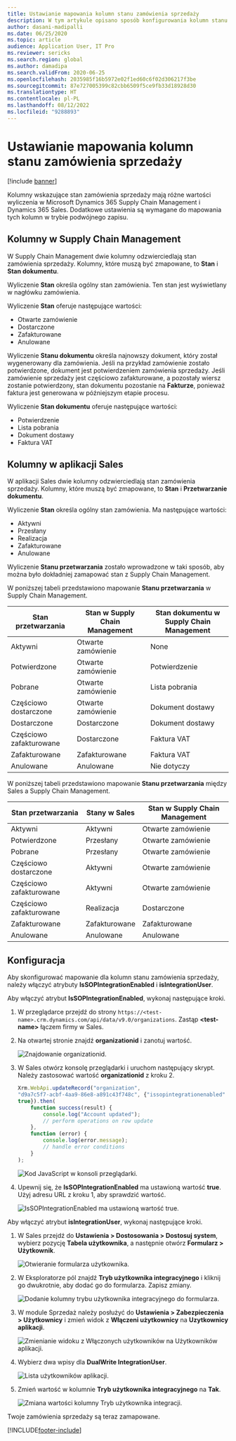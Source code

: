 ```yaml
---
title: Ustawianie mapowania kolumn stanu zamówienia sprzedaży
description: W tym artykule opisano sposób konfigurowania kolumn stanu zamówienia sprzedaży na potrzeby podwójnego zapisywania.
author: dasani-madipalli
ms.date: 06/25/2020
ms.topic: article
audience: Application User, IT Pro
ms.reviewer: sericks
ms.search.region: global
ms.author: damadipa
ms.search.validFrom: 2020-06-25
ms.openlocfilehash: 2035985f16b5972e02f1ed60c6f02d306217f3be
ms.sourcegitcommit: 87e727005399c82cbb6509f5ce9fb33d18928d30
ms.translationtype: HT
ms.contentlocale: pl-PL
ms.lasthandoff: 08/12/2022
ms.locfileid: "9288893"
---
```

# <a name="set-up-the-mapping-for-the-sales-order-status-columns"></a>Ustawianie mapowania kolumn stanu zamówienia sprzedaży

[!include [banner](../../includes/banner.md)]

Kolumny wskazujące stan zamówienia sprzedaży mają różne wartości wyliczenia w Microsoft Dynamics 365 Supply Chain Management i Dynamics 365 Sales. Dodatkowe ustawienia są wymagane do mapowania tych kolumn w trybie podwójnego zapisu.

## <a name="columns-in-supply-chain-management"></a>Kolumny w Supply Chain Management

W Supply Chain Management dwie kolumny odzwierciedlają stan zamówienia sprzedaży. Kolumny, które muszą być zmapowane, to **Stan** i **Stan dokumentu**.

Wyliczenie **Stan** określa ogólny stan zamówienia. Ten stan jest wyświetlany w nagłówku zamówienia.

Wyliczenie **Stan** oferuje następujące wartości:

- Otwarte zamówienie
- Dostarczone
- Zafakturowane
- Anulowane

Wyliczenie **Stanu dokumentu** określa najnowszy dokument, który został wygenerowany dla zamówienia. Jeśli na przykład zamówienie zostało potwierdzone, dokument jest potwierdzeniem zamówienia sprzedaży. Jeśli zamówienie sprzedaży jest częściowo zafakturowane, a pozostały wiersz zostanie potwierdzony, stan dokumentu pozostanie na **Fakturze**, ponieważ faktura jest generowana w późniejszym etapie procesu.

Wyliczenie **Stan dokumentu** oferuje następujące wartości:

- Potwierdzenie
- Lista pobrania
- Dokument dostawy
- Faktura VAT

## <a name="columns-in-sales"></a>Kolumny w aplikacji Sales

W aplikacji Sales dwie kolumny odzwierciedlają stan zamówienia sprzedaży. Kolumny, które muszą być zmapowane, to **Stan** i **Przetwarzanie dokumentu**.

Wyliczenie **Stan** określa ogólny stan zamówienia. Ma następujące wartości:

- Aktywni
- Przesłany
- Realizacja
- Zafakturowane
- Anulowane

Wyliczenie **Stanu przetwarzania** zostało wprowadzone w taki sposób, aby można było dokładniej zamapować stan z Supply Chain Management.

W poniższej tabeli przedstawiono mapowanie **Stanu przetwarzania** w Supply Chain Management.

| Stan przetwarzania   | Stan w Supply Chain Management | Stan dokumentu w Supply Chain Management |
|---------------------|-----------------------------------|--------------------------------------------|
| Aktywni              | Otwarte zamówienie                        | None                                       |
| Potwierdzone           | Otwarte zamówienie                        | Potwierdzenie                               |
| Pobrane              | Otwarte zamówienie                        | Lista pobrania                               |
| Częściowo dostarczone | Otwarte zamówienie                        | Dokument dostawy                               |
| Dostarczone           | Dostarczone                         | Dokument dostawy                               |
| Częściowo zafakturowane  | Dostarczone                         | Faktura VAT                                    |
| Zafakturowane            | Zafakturowane                          | Faktura VAT                                    |
| Anulowane           | Anulowane                         | Nie dotyczy                             |

W poniższej tabeli przedstawiono mapowanie **Stanu przetwarzania** między Sales a Supply Chain Management.

| Stan przetwarzania   | Stany w Sales | Stan w Supply Chain Management |
|---------------------|-----------------|-----------------------------------|
| Aktywni              | Aktywni          | Otwarte zamówienie                        |
| Potwierdzone           | Przesłany       | Otwarte zamówienie                        |
| Pobrane              | Przesłany       | Otwarte zamówienie                        |
| Częściowo dostarczone | Aktywni          | Otwarte zamówienie                        |
| Częściowo zafakturowane  | Aktywni          | Otwarte zamówienie                        |
| Częściowo zafakturowane  | Realizacja       | Dostarczone                         |
| Zafakturowane            | Zafakturowane        | Zafakturowane                          |
| Anulowane           | Anulowane       | Anulowane                         |

## <a name="setup"></a>Konfiguracja

Aby skonfigurować mapowanie dla kolumn stanu zamówienia sprzedaży, należy włączyć atrybuty **IsSOPIntegrationEnabled** i **isIntegrationUser**.

Aby włączyć atrybut **IsSOPIntegrationEnabled**, wykonaj następujące kroki.

1. W przeglądarce przejdź do strony `https://<test-name>.crm.dynamics.com/api/data/v9.0/organizations`. Zastąp **\<test-name\>** łączem firmy w Sales.
2. Na otwartej stronie znajdź **organizationid** i zanotuj wartość.

    ![Znajdowanie organizationid.](media/sales-map-orgid.png)

3. W Sales otwórz konsolę przeglądarki i uruchom następujący skrypt. Należy zastosować wartość **organizationid** z kroku 2.

    ```javascript
    Xrm.WebApi.updateRecord("organization",
    "d9a7c5f7-acbf-4aa9-86e8-a891c43f748c", {"issopintegrationenabled" :
    true}).then(
        function success(result) {
            console.log("Account updated");
            // perform operations on row update
        },
        function (error) {
            console.log(error.message);
            // handle error conditions
        }
    );
    ```

    ![Kod JavaScript w konsoli przeglądarki.](media/sales-map-script.png)

4. Upewnij się, że **IsSOPIntegrationEnabled** ma ustawioną wartość **true**. Użyj adresu URL z kroku 1, aby sprawdzić wartość.

    ![IsSOPIntegrationEnabled ma ustawioną wartość true.](media/sales-map-integration-enabled.png)

Aby włączyć atrybut **isIntegrationUser**, wykonaj następujące kroki.

1. W Sales przejdź do **Ustawienia \> Dostosowania \> Dostosuj system**, wybierz pozycję **Tabela użytkownika**, a następnie otwórz **Formularz \> Użytkownik**.

    ![Otwieranie formularza użytkownika.](media/sales-map-user.png)

2. W Eksploratorze pól znajdź **Tryb użytkownika integracyjnego** i kliknij go dwukrotnie, aby dodać go do formularza. Zapisz zmiany.

    ![Dodanie kolumny trybu użytkownika integracyjnego do formularza.](media/sales-map-field-explorer.png)

3. W module Sprzedaż należy posłużyć do **Ustawienia \> Zabezpieczenia \> Użytkownicy** i zmień widok z **Włączeni użytkownicy** na **Uzytkownicy aplikacji**.

    ![Zmienianie widoku z Włączonych użytkowników na Użytkowników aplikacji.](media/sales-map-enabled-users.png)

4. Wybierz dwa wpisy dla **DualWrite IntegrationUser**.

    ![Lista użytkowników aplikacji.](media/sales-map-user-mode.png)

5. Zmień wartość w kolumnie **Tryb użytkownika integracyjnego** na **Tak**.

    ![Zmiana wartości kolumny Tryb użytkownika integracji.](media/sales-map-user-mode-yes.png)

Twoje zamówienia sprzedaży są teraz zamapowane.


[!INCLUDE[footer-include](../../../../includes/footer-banner.md)]
